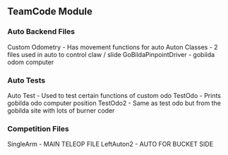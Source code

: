 ## TeamCode Module

### Auto Backend Files
Custom Odometry - Has movement functions for auto
Auton Classes - 2 files used in auto to control claw / slide
GoBildaPinpointDriver - gobilda odom computer

### Auto Tests
Auto Test - Used to test certain functions of custom odo
TestOdo - Prints gobilda odo computer position
TestOdo2 - Same as test odo but from the gobilda site with lots of burner coder

### Competition Files
SingleArm - MAIN TELEOP FILE
LeftAuton2 - AUTO FOR BUCKET SIDE